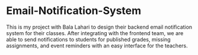 # Email-Notification-System
This is my project with Bala Lahari to design their backend email notification system for their classes. After integrating with the frontend team, we are able to send notifications to students for published grades, missing assignments, and event reminders with an easy interface for the teachers.
